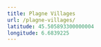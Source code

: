 ```yaml
---
title: Plagne Villages
url: /plagne-villages/
latitude: 45.505893300000004
longitude: 6.6839225
---
```

